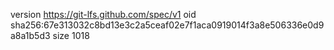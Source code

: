 version https://git-lfs.github.com/spec/v1
oid sha256:67e313032c8bd13e3c2a5ceaf02e7f1aca0919014f3a8e506336e0d9a8a1b5d3
size 1018

